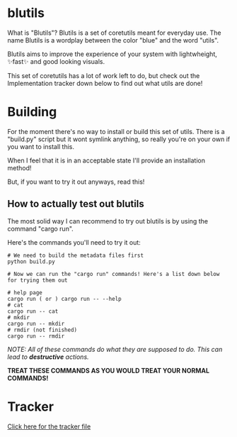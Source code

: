 # blutils

What is "Blutils"? Blutils is a set of coretutils meant for everyday use.
The name Blutils is a wordplay between the color "blue" and the word "utils".

Blutils aims to improve the experience of your system with lightwheight, :sparkles:fast:sparkles: and good looking visuals.

This set of coretutils has a lot of work left to do, but check out the Implementation tracker down below to find out what utils are done!

# Building
For the moment there's no way to install or build this set of utils. There is a "build.py" script but it wont symlink anything, so really you're on your own if you want to install this.

When I feel that it is in an acceptable state I'll provide an installation method!

But, if you want to try it out anyways, read this!

## How to actually test out blutils
The most solid way I can recommend to try out blutils is by using the command "cargo run".

Here's the commands you'll need to try it out:
```
# We need to build the metadata files first
python build.py 

# Now we can run the "cargo run" commands! Here's a list down below for trying them out

# help page
cargo run ( or ) cargo run -- --help
# cat
cargo run -- cat 
# mkdir
cargo run -- mkdir
# rmdir (not finished)
cargo run -- rmdir
```
*NOTE: All of these commands do what they are supposed to do. This can lead to ***destructive*** actions.*

**TREAT THESE COMMANDS AS YOU WOULD TREAT YOUR NORMAL COMMANDS!**

# Tracker

[Click here for the tracker file](/TRACKER.md)
